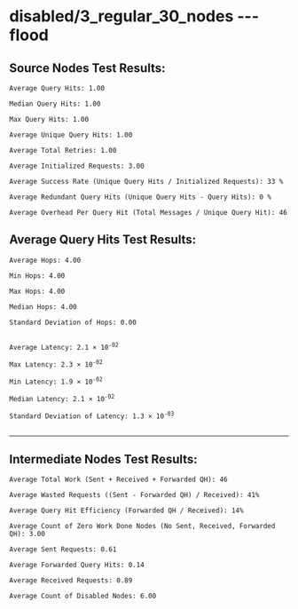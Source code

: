 # disabled/3_regular_30_nodes --- flood
## Source Nodes Test Results:
	Average Query Hits: 1.00

	Median Query Hits: 1.00

	Max Query Hits: 1.00

	Average Unique Query Hits: 1.00

	Average Total Retries: 1.00

	Average Initialized Requests: 3.00

	Average Success Rate (Unique Query Hits / Initialized Requests): 33 %

	Average Redundant Query Hits (Unique Query Hits - Query Hits): 0 %

	Average Overhead Per Query Hit (Total Messages / Unique Query Hit): 46



## Average Query Hits Test Results:
<pre><code>Average Hops: 4.00

Min Hops: 4.00

Max Hops: 4.00

Median Hops: 4.00

Standard Deviation of Hops: 0.00


Average Latency: 2.1 × 10<sup>-02</sup>

Max Latency: 2.3 × 10<sup>-02</sup>

Min Latency: 1.9 × 10<sup>-02</sup>

Median Latency: 2.1 × 10<sup>-02</sup>

Standard Deviation of Latency: 1.3 × 10<sup>-03</sup>

</code></pre>

---------------------------------------------
## Intermediate Nodes Test Results:

	Average Total Work (Sent + Received + Forwarded QH): 46

	Average Wasted Requests ((Sent - Forwarded QH) / Received): 41%

	Average Query Hit Efficiency (Forwarded QH / Received): 14%

	Average Count of Zero Work Done Nodes (No Sent, Received, Forwarded QH): 3.00

	Average Sent Requests: 0.61

	Average Forwarded Query Hits: 0.14

	Average Received Requests: 0.89

	Average Count of Disabled Nodes: 6.00


